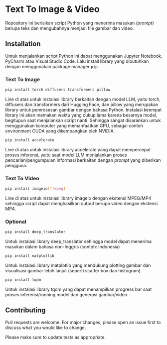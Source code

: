 # Text To Image & Video

Repository ini berisikan script Python yang menerima masukan (_prompt_) berupa teks dan mengubahnya menjadi file gambar dan video.

## Installation

Untuk menjalankan script Python ini dapat menggunakan Jupyter Notebook, PyCharm atau Visual Studio Code.
Lalu install library yang dibutuhkan dengan menggunakan package manager ```pip```.

### Text To Image

```bash
pip install torch diffusers transformers pillow
```

Line di atas untuk instalasi library berkaitan dengan model LLM, yaitu torch, diffusers dan transformers dari Hugging Face, dan pillow yang merupakan library untuk
pemrosesan gambar dengan bahasa Python. Instalasi keempat library ini akan memakan waktu yang cukup lama karena besarnya model, begitupun saat menjalankan script nanti.
Sehingga sangat disarankan untuk menggunakan komputer yang memanfaatkan GPU, sebagai contoh environment CUDA yang dikembangkan oleh NVIDIA.

```bash
pip install accelerate
```

Line di atas untuk instalasi library accelerate yang dapat mempercepat proses inferensi, yaitu saat model LLM menjalankan proses pencarian/pengumpulan informasi berkaitan
dengan _prompt_ yang diberikan pengguna.

### Text To Video

```bash
pip install imageio[ffmpeg]
```

Line di atas untuk instalasi library imageio dengan ekstensi MPEG/MP4 sehingga script dapat menghasilkan output berupa video dengan ekstensi MP4.

### Optional

```bash
pip install deep_translator
```

Untuk instalasi library deep_translator sehingga model dapat menerima masukan dalam bahasa non-Inggris (contoh: Indonesia)

```bash
pip install matplotlib
```

Untuk instalasi library matplotlib yang mendukung plotting gambar dan visualisasi gambar lebih lanjut (seperti scatter box dan histogram).

```bash
pip install tqdm
```

Untuk instalasi library tqdm yang dapat menampilkan progress bar saat proses inferensi/running model dan generasi gambar/video.


## Contributing

Pull requests are welcome. For major changes, please open an issue first
to discuss what you would like to change.

Please make sure to update tests as appropriate.
